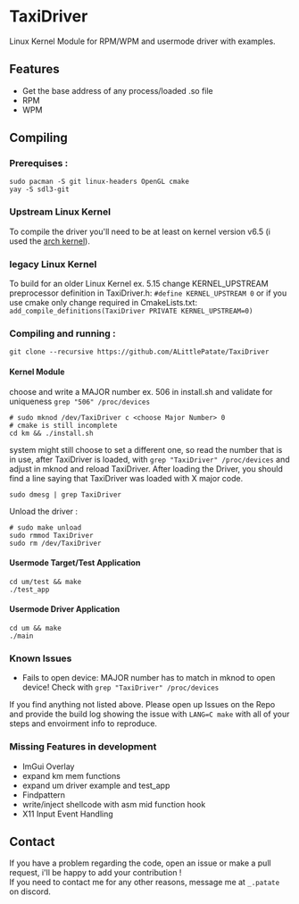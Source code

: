 # TaxiDriver
Linux Kernel Module for RPM/WPM and usermode driver with examples.

## Features
* Get the base address of any process/loaded .so file
* RPM
* WPM

## Compiling
### Prerequises :
```
sudo pacman -S git linux-headers OpenGL cmake
yay -S sdl3-git
```
### Upstream Linux Kernel
To compile the driver you'll need to be at least on kernel version v6.5 (i used the [arch kernel](https://github.com/archlinux/linux/releases/tag/v6.5.8-arch1)).<br>
### legacy Linux Kernel
To build for an older Linux Kernel ex. 5.15 change KERNEL_UPSTREAM preprocessor definition
in TaxiDriver.h:
`#define KERNEL_UPSTREAM 0`
or if you use cmake only change required in CmakeLists.txt:
`add_compile_definitions(TaxiDriver PRIVATE KERNEL_UPSTREAM=0)`

### Compiling and running :
```
git clone --recursive https://github.com/ALittlePatate/TaxiDriver
```
#### Kernel Module
choose and write a MAJOR number ex. 506 in install.sh and validate for uniqueness `grep "506" /proc/devices`
```
# sudo mknod /dev/TaxiDriver c <choose Major Number> 0
# cmake is still incomplete
cd km && ./install.sh
```
system might still choose to set a different one, so read the number that is in use, after TaxiDriver is loaded,
with `grep "TaxiDriver" /proc/devices` and adjust in mknod and reload TaxiDriver.
After loading the Driver, you should find a line saying that TaxiDriver was loaded with X major code.
```
sudo dmesg | grep TaxiDriver
```
Unload the driver :
```
# sudo make unload
sudo rmmod TaxiDriver
sudo rm /dev/TaxiDriver
```

#### Usermode Target/Test Application
```
cd um/test && make
./test_app
```

#### Usermode Driver Application
```
cd um && make
./main
```


### Known Issues
- Fails to open device:
MAJOR number has to match in mknod to open device! Check with `grep "TaxiDriver" /proc/devices`

If you find anything not listed above. Please open up Issues on the Repo
and provide the build log showing the issue with `LANG=C make` with all of your steps and envoirment info to reproduce.

### Missing Features in development
- ImGui Overlay
- expand km mem functions
- expand um driver example and test_app
 - Findpattern
 - write/inject shellcode with asm mid function hook
- X11 Input Event Handling

## Contact
If you have a problem regarding the code, open an issue or make a pull request, i'll be happy to add your contribution !<br>
If you need to contact me for any other reasons, message me at `_.patate` on discord.
